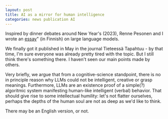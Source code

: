 ```yaml
---
layout: post
title: AI as a mirror for human intelligence
categories: news publication AI
---
```

Inspired by dinner debates around New Year's (2023), Renne Pesonen and I wrote an <a href="https://journal.fi/tt/article/view/131066/79967" target="_blank">essay</a>" (in Finnish) on large language models. 

<!--more-->

We finally got it published in May in the journal Tieteessä Tapahtuu - by that time, I'm sure everyone was already pretty tired with the topic. But I still think there's something there. I haven't seen our main points made by others. 

Very briefly, we argue that from a cognitive-science standpoint, there is no in principle reason why LLMs could not be intelligent, creative or grasp meanings. Furthermore, LLMs are an existence proof of a simple(?) algoritmic system manifesting human-like intelligent (verbal) behavior. That should give rise to some intellectual humility: let's not flatter ourselves, perhaps the depths of the human soul are not as deep as we'd like to think. 

There may be an English version, or not.
